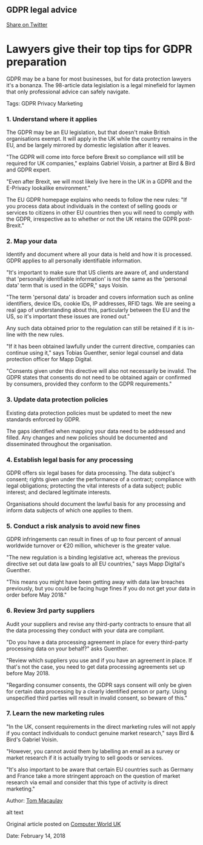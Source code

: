 ## GDPR legal advice

[Share on Twitter](http://twitter.com/share?text=GDPR%20via%20@pitsolu&url=https://pitsolu.github.io/static/redirects/news/blog1.html)

Lawyers give their top tips for GDPR preparation
===

GDPR may be a bane for most businesses, but for data protection lawyers it's a bonanza. The 98-article data legislation is a legal minefield for laymen that only professional advice can safely navigate.

Tags: GDPR Privacy Marketing

### 1. Understand where it applies
The GDPR may be an EU legislation, but that doesn't make British organisations exempt. It will apply in the UK while the country remains in the EU, and be largely mirrored by domestic legislation after it leaves.

"The GDPR will come into force before Brexit so compliance will still be required for UK companies," explains Gabriel Voisin, a partner at Bird & Bird and GDPR expert.

"Even after Brexit, we will most likely live here in the UK in a GDPR and the E-Privacy lookalike environment."

The EU GDPR homepage explains who needs to follow the new rules: "If you process data about individuals in the context of selling goods or services to citizens in other EU countries then you will need to comply with the GDPR, irrespective as to whether or not the UK retains the GDPR post-Brexit."

### 2. Map your data
Identify and document where all your data is held and how it is processed. GDPR applies to all personally identifiable information.

"It's important to make sure that US clients are aware of, and understand that 'personally identifiable information' is not the same as the 'personal data' term that is used in the GDPR," says Voisin.

"The term 'personal data' is broader and covers information such as online identifiers, device IDs, cookie IDs, IP addresses, RFID tags. We are seeing a real gap of understanding about this, particularly between the EU and the US, so it's important these issues are ironed out."

Any such data obtained prior to the regulation can still be retained if it is in-line with the new rules.

"If it has been obtained lawfully under the current directive, companies can continue using it," says Tobias Guenther, senior legal counsel and data protection officer for Mapp Digital.

"Consents given under this directive will also not necessarily be invalid. The GDPR states that consents do not need to be obtained again or confirmed by consumers, provided they conform to the GDPR requirements."

### 3. Update data protection policies
Existing data protection policies must be updated to meet the new standards enforced by GDPR.

The gaps identified when mapping your data need to be addressed and filled. Any changes and new policies should be documented and disseminated throughout the organisation.

### 4. Establish legal basis for any processing
GDPR offers six legal bases for data processing. The data subject's consent; rights given under the performance of a contract; compliance with legal obligations; protecting the vital interests of a data subject; public interest; and declared legitimate interests.

Organisations should document the lawful basis for any processing and inform data subjects of which one applies to them.

### 5. Conduct a risk analysis to avoid new fines
GDPR infringements can result in fines of up to four percent of annual worldwide turnover or €20 million, whichever is the greater value.

"The new regulation is a binding legislative act, whereas the previous directive set out data law goals to all EU countries," says Mapp Digital's Guenther.

"This means you might have been getting away with data law breaches previously, but you could be facing huge fines if you do not get your data in order before May 2018."

### 6. Review 3rd party suppliers
Audit your suppliers and revise any third-party contracts to ensure that all the data processing they conduct with your data are compliant.

"Do you have a data processing agreement in place for every third-party processing data on your behalf?" asks Guenther.

"Review which suppliers you use and if you have an agreement in place. If that's not the case, you need to get data processing agreements set up before May 2018.

"Regarding consumer consents, the GDPR says consent will only be given for certain data processing by a clearly identified person or party. Using unspecified third parties will result in invalid consent, so beware of this."

### 7. Learn the new marketing rules
"In the UK, consent requirements in the direct marketing rules will not apply if you contact individuals to conduct genuine market research," says Bird & Bird's Gabriel Voisin.

"However, you cannot avoid them by labelling an email as a survey or market research if it is actually trying to sell goods or services.

"It's also important to be aware that certain EU countries such as Germany and France take a more stringent approach on the question of market research via email and consider that this type of activity is direct marketing."

Author: [Tom Macaulay](https://www.computerworlduk.com/author/tom-macaulay/)

alt text

Original article posted on [Computer World UK](https://www.computerworlduk.com/galleries/data/gdpr-legal-advice-3671956/)

Date: February 14, 2018